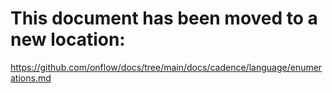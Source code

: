 # This document has been moved to a new location:

https://github.com/onflow/docs/tree/main/docs/cadence/language/enumerations.md
